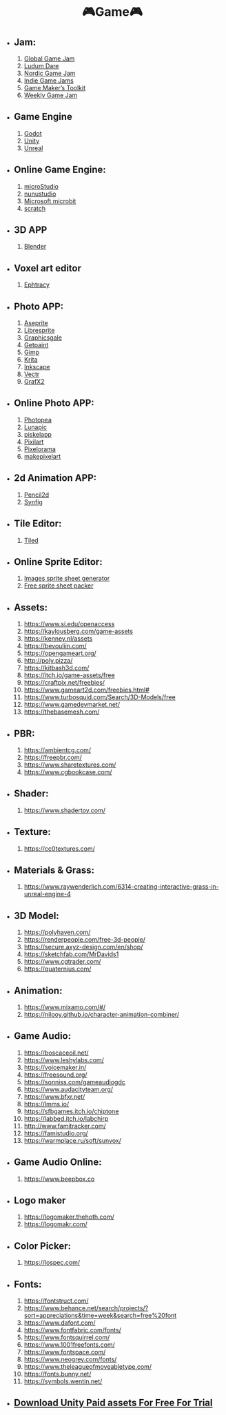 # <p align="center">🎮Game🎮</p>

-   ## Jam:

    1. [Global Game Jam](https://globalgamejam.org)
    2. [Ludum Dare](https://ldjam.com)
    3. [Nordic Game Jam](https://nordicgamejam.com)
    4. [Indie Game Jams](http://www.indiegamejams.com)
    5. [Game Maker’s Toolkit](https://itch.io/jam/gmtk-jam-2022)
    6. [Weekly Game Jam](https://weeklygamejam.itch.io)

-   ## Game Engine

    1. [Godot](https://godotengine.org/en/download/windows)
    2. [Unity](https://unity.com/download)
    3. [Unreal](https://www.unrealengine.com/en-US/download)

-   ## Online Game Engine:

    1. [microStudio](https://microstudio.dev/)
    2. [nunustudio](https://www.nunustudio.org/)
    3. [Microsoft microbit](https://makecode.microbit.org/)
    4. [scratch](https://scratch.mit.edu/)

-   ## 3D APP

    1. [Blender](https://www.blender.org/)

-   ## Voxel art editor

    1. [Ephtracy](https://ephtracy.github.io/)

-   ## Photo APP:

    1. [Aseprite](https://github.com/aseprite/aseprite)
    2. [Libresprite](http://www.libresprite.org/downloads)
    3. [Graphicsgale](https://graphicsgale.com/us)
    4. [Getpaint](https://www.getpaint.net)
    5. [Gimp](https://www.gimp.or/)
    6. [Krita](https://krita.org/en)
    7. [Inkscape](https://inkscape.org)
    8. [Vectr](https://vectr.com)
    9. [GrafX2](http://pulkomandy.tk/projects/GrafX2)

-   ## Online Photo APP:

    1. [Photopea](https://www.photopea.com/)
    2. [Lunapic](https://www7.lunapic.com/editor/)
    3. [piskelapp](https://www.piskelapp.com/)
    4. [Pixilart](https://www.pixilart.com/)
    5. [Pixelorama](https://orama-interactive.itch.io/pixelorama)
    6. [makepixelart](https://makepixelart.com/free)

-   ## 2d Animation APP:

    1. [Pencil2d](https://www.pencil2d.org)
    2. [Synfig](https://www.synfig.org)

-   ## Tile Editor:

    1. [Tiled](https://www.mapeditor.org)

-   ## Online Sprite Editor:

    1. [Images sprite sheet generator](https://codeshack.io/images-sprite-sheet-generator)
    2. [Free sprite sheet packer](https://www.codeandweb.com/free-sprite-sheet-packer)

-   ## Assets:

    1. https://www.si.edu/openaccess
    2. https://kaylousberg.com/game-assets
    3. https://kenney.nl/assets
    4. https://bevouliin.com/
    5. https://opengameart.org/
    6. http://poly.pizza/
    7. https://kitbash3d.com/
    8. https://itch.io/game-assets/free
    9. https://craftpix.net/freebies/
    10. https://www.gameart2d.com/freebies.html#
    11. https://www.turbosquid.com/Search/3D-Models/free
    12. https://www.gamedevmarket.net/
    13. https://thebasemesh.com/

-   ## PBR:

    1.  https://ambientcg.com/
    2.  https://freepbr.com/
    3.  https://www.sharetextures.com/
    4.  https://www.cgbookcase.com/

-   ## Shader:

    1. https://www.shadertoy.com/

-   ## Texture:

    1. https://cc0textures.com/

-   ## Materials & Grass:

    1. https://www.raywenderlich.com/6314-creating-interactive-grass-in-unreal-engine-4

-   ## 3D Model:

    1.  https://polyhaven.com/
    2.  https://renderpeople.com/free-3d-people/
    3.  https://secure.axyz-design.com/en/shop/
    4.  https://sketchfab.com/MrDavids1
    5.  https://www.cgtrader.com/
    6.  https://quaternius.com/

-   ## Animation:

    1. https://www.mixamo.com/#/
    2. https://nilooy.github.io/character-animation-combiner/

-   ## Game Audio:

    1. https://boscaceoil.net/
    2. https://www.leshylabs.com/
    3. https://voicemaker.in/
    4. https://freesound.org/
    5. https://sonniss.com/gameaudiogdc
    6. https://www.audacityteam.org/
    7. https://www.bfxr.net/
    8. https://lmms.io/
    9. https://sfbgames.itch.io/chiptone
    10. https://labbed.itch.io/labchirp
    11. http://www.famitracker.com/
    12. https://famistudio.org/
    13. https://warmplace.ru/soft/sunvox/

-   ## Game Audio Online:

    1. https://www.beepbox.co

-   ## Logo maker

    1. https://logomaker.thehoth.com/
    2. https://logomakr.com/

-   ## Color Picker:

    1. https://lospec.com/

-   ## Fonts:

    1. https://fontstruct.com/
    2. https://www.behance.net/search/projects/?sort=appreciations&time=week&search=free%20font
    3. https://www.dafont.com/
    4. https://www.fontfabric.com/fonts/
    5. https://www.fontsquirrel.com/
    6. https://www.1001freefonts.com/
    7. https://www.fontspace.com/
    8. https://www.neogrey.com/fonts/
    9. https://www.theleagueofmoveabletype.com/
    10. https://fonts.bunny.net/
    11. https://symbols.wentin.net/

-   ## [Download Unity Paid assets For Free For Trial](https://unityassetcollection.com/)
